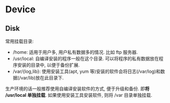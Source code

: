 # Device

## Disk
常用挂载目录:
* /home: 适用于用户多, 用户私有数据多的情况. 比如 ftp 服务器.
* /usr/local: 自编译安装的程序一般在这个目录. 可以将程序的私有数据放在程序安装的目录中, 以便于备份扩展.
* /var/{log,lib}: 使用安装工具(apt, yum 等)安装的软件会将日志(/var/log)和数据(/var/lib)放在此目录下. 

生产环境的话一般推荐使用自编译安装软件的方式, 便于升级和备份. 即**将 /usr/local 单独挂载**. 如果使用安装工具安装软件, 则将 /var 目录单独挂载.
